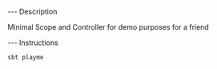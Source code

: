 --- Description

Minimal Scope and Controller for demo purposes for a friend


--- Instructions

```
sbt playme
```

